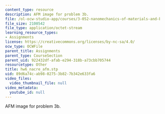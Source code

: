 ```yaml
---
content_type: resource
description: AFM image for problem 3b.
file: /ol-ocw-studio-app/courses/3-052-nanomechanics-of-materials-and-biomaterials-spring-2007/89d6a74cab9802753b827b342e633fa6_hw6_nacre_afm.stp
file_size: 2100542
file_type: application/octet-stream
learning_resource_types:
- Assignments
license: https://creativecommons.org/licenses/by-nc-sa/4.0/
ocw_type: OCWFile
parent_title: Assignments
parent_type: CourseSection
parent_uid: 922432df-afab-e294-318b-a73cbb705744
resourcetype: Other
title: hw6_nacre_afm.stp
uid: 89d6a74c-ab98-0275-3b82-7b342e633fa6
video_files:
  video_thumbnail_file: null
video_metadata:
  youtube_id: null
---
```

AFM image for problem 3b.